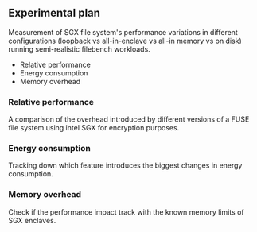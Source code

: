 ## Experimental plan

Measurement of SGX file system's performance variations in different configurations (loopback vs all-in-enclave vs all-in memory vs on disk) running semi-realistic filebench workloads.


* Relative performance
* Energy consumption
* Memory overhead

### Relative performance

A comparison of the overhead introduced by different versions of a FUSE file system using intel SGX for encryption purposes.

### Energy consumption

Tracking down which feature introduces the biggest changes in energy consumption.

### Memory overhead

Check if the performance impact track with the known memory limits of SGX enclaves.
